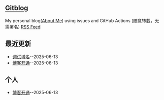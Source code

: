 ## [Gitblog](https://blog.amm.plus/)
My personal blog([About Me](https://github.com/ammplus/gitblog/issues/1)) using issues and GitHub Actions (随意转载，无需署名)
[RSS Feed](https://raw.githubusercontent.com/ammplus/gitblog/master/feed.xml)

## 最近更新
- [调试域名](https://github.com/ammplus/gitblog/issues/7)--2025-06-13
- [博客开通](https://github.com/ammplus/gitblog/issues/1)--2025-06-13
## 个人

- [博客开通](https://github.com/ammplus/gitblog/issues/1)--2025-06-13
